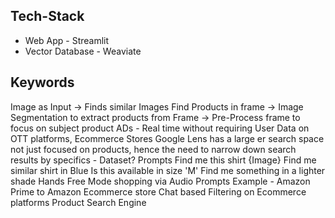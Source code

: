 ## Tech-Stack
- Web App - Streamlit
- Vector Database  - Weaviate

## Keywords
Image as Input -> Finds similar Images
Find Products in frame -> Image Segmentation to extract products from Frame -> Pre-Process frame to focus on subject product
ADs - Real time without requiring User Data on OTT platforms, Ecommerce Stores
Google Lens has a large er search space not just focused on products, hence the need to narrow down search results by specifics - Dataset?
Prompts
    Find me this shirt {Image}
    Find me similar shirt in Blue
    Is  this available in size 'M'
    Find me something in a lighter shade
Hands Free Mode shopping via Audio Prompts 
Example - Amazon Prime to Amazon Ecommerce store
Chat based Filtering on Ecommerce platforms
Product Search Engine
